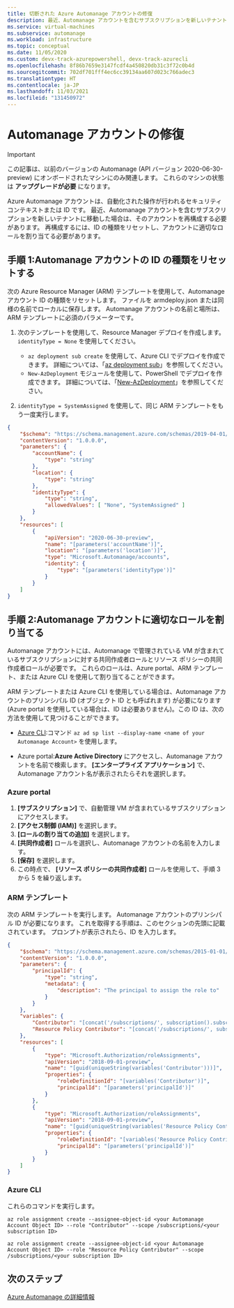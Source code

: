 ```yaml
---
title: 切断された Azure Automanage アカウントの修復
description: 最近、Automanage アカウントを含むサブスクリプションを新しいテナントに移動した場合は、そのアカウントを再構成する必要があります。 この記事では、その方法について説明します。
ms.service: virtual-machines
ms.subservice: automanage
ms.workload: infrastructure
ms.topic: conceptual
ms.date: 11/05/2020
ms.custom: devx-track-azurepowershell, devx-track-azurecli
ms.openlocfilehash: 8f86b7659e3147fcdf4a450820db31c3f72c0b4d
ms.sourcegitcommit: 702df701fff4ec6cc39134aa607d023c766adec3
ms.translationtype: HT
ms.contentlocale: ja-JP
ms.lasthandoff: 11/03/2021
ms.locfileid: "131450972"
---
```

# <a name="repair-an-automanage-account"></a>Automanage アカウントの修復

> [!IMPORTANT]
> この記事は、以前のバージョンの Automanage (API バージョン 2020-06-30-preview) にオンボードされたマシンにのみ関連します。 これらのマシンの状態は **アップグレードが必要** になります。 

Azure Automanage アカウントは、自動化された操作が行われるセキュリティ コンテキストまたは ID です。 最近、Automanage アカウントを含むサブスクリプションを新しいテナントに移動した場合は、そのアカウントを再構成する必要があります。 再構成するには、ID の種類をリセットし、アカウントに適切なロールを割り当てる必要があります。

## <a name="step-1-reset-the-automanage-account-identity-type"></a>手順 1:Automanage アカウントの ID の種類をリセットする
次の Azure Resource Manager (ARM) テンプレートを使用して、Automanage アカウント ID の種類をリセットします。 ファイルを armdeploy.json または同様の名前でローカルに保存します。 Automanage アカウントの名前と場所は、ARM テンプレートに必須のパラメーターです。

1. 次のテンプレートを使用して、Resource Manager デプロイを作成します。 `identityType = None` を使用してください。
    * `az deployment sub create` を使用して、Azure CLI でデプロイを作成できます。 詳細については、「[az deployment sub](/cli/azure/deployment/sub)」を参照してください。
    * `New-AzDeployment` モジュールを使用して、PowerShell でデプロイを作成できます。 詳細については、「[New-AzDeployment](/powershell/module/az.resources/new-azdeployment)」を参照してください。

1. `identityType = SystemAssigned` を使用して、同じ ARM テンプレートをもう一度実行します。

```json
{
    "$schema": "https://schema.management.azure.com/schemas/2019-04-01/deploymentTemplate.json#",
    "contentVersion": "1.0.0.0",
    "parameters": {
        "accountName": {
            "type": "string"
        },
        "location": {
            "type": "string"
        },
        "identityType": {
            "type": "string",
            "allowedValues": [ "None", "SystemAssigned" ]
        }
    },
    "resources": [
        {
            "apiVersion": "2020-06-30-preview",
            "name": "[parameters('accountName')]",
            "location": "[parameters('location')]",
            "type": "Microsoft.Automanage/accounts",
            "identity": {
                "type": "[parameters('identityType')]"
            }
        }
    ]
}

```

## <a name="step-2-assign-appropriate-roles-for-the-automanage-account"></a>手順 2:Automanage アカウントに適切なロールを割り当てる
Automanage アカウントには、Automanage で管理されている VM が含まれているサブスクリプションに対する共同作成者ロールとリソース ポリシーの共同作成者ロールが必要です。 これらのロールは、Azure portal、ARM テンプレート、または Azure CLI を使用して割り当てることができます。

ARM テンプレートまたは Azure CLI を使用している場合は、Automanage アカウントのプリンシパル ID (オブジェクト ID とも呼ばれます) が必要になります (Azure portal を使用している場合は、ID は必要ありません)。この ID は、次の方法を使用して見つけることができます。

- [Azure CLI](/cli/azure/ad/sp):コマンド `az ad sp list --display-name <name of your Automanage Account>` を使用します。

- Azure portal:**Azure Active Directory** にアクセスし、Automanage アカウントを名前で検索します。 **[エンタープライズ アプリケーション]** で、Automanage アカウント名が表示されたらそれを選択します。

### <a name="azure-portal"></a>Azure portal
1. **[サブスクリプション]** で、自動管理 VM が含まれているサブスクリプションにアクセスします。
1. **[アクセス制御 (IAM)]** を選択します。
1. **[ロールの割り当ての追加]** を選択します。
1. **[共同作成者]** ロールを選択し、Automanage アカウントの名前を入力します。
1. **[保存]** を選択します。
1. この時点で、 **[リソース ポリシーの共同作成者]** ロールを使用して、手順 3 から 5 を繰り返します。

### <a name="arm-template"></a>ARM テンプレート
次の ARM テンプレートを実行します。 Automanage アカウントのプリンシパル ID が必要になります。 これを取得する手順は、このセクションの先頭に記載されています。 プロンプトが表示されたら、ID を入力します。

```json
{
    "$schema": "https://schema.management.azure.com/schemas/2015-01-01/deploymentTemplate.json#",
    "contentVersion": "1.0.0.0",
    "parameters": {
        "principalId": {
            "type": "string",
            "metadata": {
                "description": "The principal to assign the role to"
            }
        }
    },
    "variables": {
        "Contributor": "[concat('/subscriptions/', subscription().subscriptionId, '/providers/Microsoft.Authorization/roleDefinitions/', 'b24988ac-6180-42a0-ab88-20f7382dd24c')]",
        "Resource Policy Contributor": "[concat('/subscriptions/', subscription().subscriptionId, '/providers/Microsoft.Authorization/roleDefinitions/', '36243c78-bf99-498c-9df9-86d9f8d28608')]"
    },
    "resources": [
        {
            "type": "Microsoft.Authorization/roleAssignments",
            "apiVersion": "2018-09-01-preview",
            "name": "[guid(uniqueString(variables('Contributor')))]",
            "properties": {
                "roleDefinitionId": "[variables('Contributor')]",
                "principalId": "[parameters('principalId')]"
            }
        },
        {
            "type": "Microsoft.Authorization/roleAssignments",
            "apiVersion": "2018-09-01-preview",
            "name": "[guid(uniqueString(variables('Resource Policy Contributor')))]",
            "properties": {
                "roleDefinitionId": "[variables('Resource Policy Contributor')]",
                "principalId": "[parameters('principalId')]"
            }
        }
    ]
}
```

### <a name="azure-cli"></a>Azure CLI
これらのコマンドを実行します。

```azurecli
az role assignment create --assignee-object-id <your Automanage Account Object ID> --role "Contributor" --scope /subscriptions/<your subscription ID>

az role assignment create --assignee-object-id <your Automanage Account Object ID> --role "Resource Policy Contributor" --scope /subscriptions/<your subscription ID>
```

## <a name="next-steps"></a>次のステップ
[Azure Automanage の詳細情報](./automanage-virtual-machines.md)
